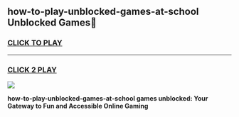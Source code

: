 
## how-to-play-unblocked-games-at-school Unblocked Games👋
<h3>
<a href="https://news.freeplayer.one?title=how-to-play-unblocked-games-at-school&ref=16F">CLICK TO PLAY</a></h3>
<hr>

<h3>
<a href="https://news.freeplayer.one?title=how-to-play-unblocked-games-at-school&ref=16F">CLICK 2 PLAY</a>
  
</h3>

<a href="https://news.freeplayer.one?title=how-to-play-unblocked-games-at-school&ref=16F/"><img src="https://clearcache.store/games.png"></a>


**how-to-play-unblocked-games-at-school games unblocked: Your Gateway to Fun and Accessible Online Gaming**
